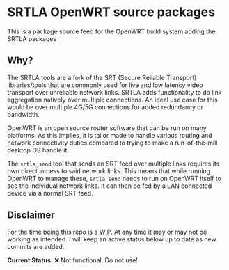 # SRTLA OpenWRT source packages

This is a package source feed for the OpenWRT build system adding the SRTLA packages

## Why?

The SRTLA tools are a fork of the SRT (Secure Reliable Transport) libraries/tools that are commonly used for live and low latency video transport over unreliable network links. SRTLA adds functionality to do link aggregation natively over multiple connections. An ideal use case for this would be over multiple 4G/5G connections for added redundancy or bandwidth.

OpenWRT is an open source router software that can be run on many platforms. As this implies, it is tailor made to handle various routing and network connectivity duties compared to trying to make a run-of-the-mill desktop OS handle it.

The `srtla_send` tool that sends an SRT feed over multiple links requires its own direct access to said network links. This means that while running OpenWRT to manage these, `srtla_send` needs to run on OpenWRT itself to see the individual network links. It can then be fed by a LAN connected device via a normal SRT feed.

## Disclaimer

For the time being this repo is a WIP. At any time it may or may not be working as intended. I will keep an active status below up to date as new commits are added.

**Current Status:** ❌ Not functional. Do not use!
